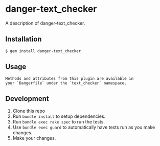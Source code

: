 # danger-text_checker

A description of danger-text_checker.

## Installation

    $ gem install danger-text_checker

## Usage

    Methods and attributes from this plugin are available in
    your `Dangerfile` under the `text_checker` namespace.

## Development

1. Clone this repo
2. Run `bundle install` to setup dependencies.
3. Run `bundle exec rake spec` to run the tests.
4. Use `bundle exec guard` to automatically have tests run as you make changes.
5. Make your changes.
